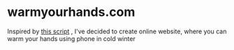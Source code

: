 # warmyourhands.com


Inspired by [this script](https://gist.github.com/ishan1608/87cb762f31b7af70a867?fbclid=IwAR2v7Hx42RodyNROzvPTA3DFM3AxCgYOWM93plR5XKLxL031zOzmnEqR4jY) , I've decided to create online website, where you can warm your hands using phone in cold winter

